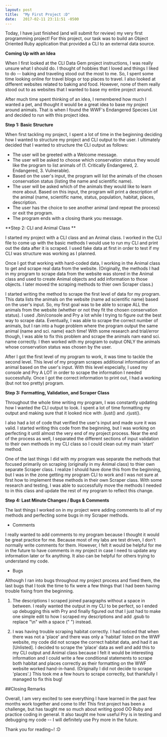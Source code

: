 ```yaml
---
layout: post
title:  "My First Project :D"
date:   2017-02-11 23:11:51 -0500
---
```



Today, I have just finished (and will submit for review) my very first programming project! For this project, our task was to build an Object Oriented Ruby application that provided a CLI to an external data source.

**Coming Up with an Idea**

When I first looked at the CLI Data Gem project instructions, I was really unsure what I should do. I thought of hobbies that I loved and things I liked to do -- baking and traveling stood out the most to me. So, I spent some time looking online for travel blogs or top places to travel. I also looked at different websites related to baking and food. However, none of them really stood out to as websites that I wanted to base my entire project around.

After much time spent thinking of an idea, I remembered how much I wanted a pet, and thought it would be a great idea to base my project around animals. That is when I found the WWF's Endangered Species List and decided to run with this project idea.

 **Step 1: Basic Structure**

When first tackling my project, I spent a lot of time in the beginning deciding how I wanted to structure my project and CLI output to the user. I ultimately decided that I wanted to structure the CLI output as follows:

* The user will be greeted with a Welcome message.
* The user will be asked to choose which conservation status they would like the program to list animals of (1. Critically Endangered, 2. Endangered, 3. Vulnerable).
* Based on the user's input, the program will list the animals of the chosen conservation status (listing the name and scientific name).
* The user will be asked which of the animals they would like to learn more about. Based on this input, the program will print a description of the animal (name, scientific name, status, population, habitat, places, description.
* The user has the choice to see another animal (and repeat the process) or exit the program.
* The program ends with a closing thank you message.

**Step 2: CLI and Animal Class **

I started my project with a CLI class and an Animal class. I worked in the CLI file to come up with the basic methods I would use to run my CLI and print out the data after it is scraped. I used fake data at first in order to test if my CLI was structure was working as I planned.

Once I got that working with hard-coded data, I working in the Animal class to get and scrape real data from the website. (Originally, the methods I had in my program to scrape data from the website was stored in the Animal class and used to create Animal objects and add information to those objects. I later moved the scraping methods to thier own Scraper class.) 

I started writing the method to scrape the first level of data for my program. This data lists the animals on the website (name ad scientific name) based on the user's input. So, my first goal was to be able to scrape ALL the animals from the website (whether or not they fit the chosen conservation status). I used ./bin/console and Pry a lot while I trying to figure out the best way to scrape data. Eventually, I was able to scrape the correct number of animals, but I ran into a huge problem where the program output the same animal (name and sci. name) each time! With some research and trial/error though, I was able to fix this problem and scrape the animals nam eand sci. name correctly. I then worked with my program to output ONLY the animals whose conservation status was chosen by the user.

After I got the first level of my program to work, it was time to tackle the second level. This level of my program scrapes additional information of an animal based on the user's input. With this level especially, I used my console and Pry A LOT in order to scrape the information I needed successfully. Once I got the correct information to print out, I had a working (but not too pretty) program.

**Step 3: Formatting, Validation, and Scraper Class**

Throughout the whole time writing my program, I was constantly updating how I wanted the CLI output to look. I spent a lot of time formatting my output and making sure that it looked nice with .ljust() and .rjust().

I also had a lot of code that verified the user's input and made sure it was valid. I started writing this code from the beginning, but I was working on perfecting it until almost the very end of my project process. Near the end of the process as well, I separated the different sections of input validation to their own methods in my CLI class so I could clean out my main 'start' method.

One of the last things I did with my program was separate the methods that focused primarily on scraping (originally in my Animal class) to thier own separate Scraper class. I realize I should have done this from the beginning, but I was in the zone getting my program CLI to work and I was not sure at first how to implement these methods in their own Scraper class. With some research and testing, I was able to successfully move the methods I needed to in this class and update the rest of my program to reflect this change.

**Step 4: Last Minute Changes / Bugs & Comments**

The last things I worked on in my project were adding comments to all of my methods and perfecting some bugs in my Scraper methods.

* Comments

I really wanted to add comments to my program because I thought it would be great practice for me. Because most of my labs are test driven, I don't normally write comments for them. However, I felt it would be helpful for me in the future to have comments in my project in case I need to update any information later or fix anything. It also can be helpful for others trying to understand my code.

* Bugs

Although I ran into bugs throughout my project process and fixed them, the last bugs that I took the time to fix were a few things that I had been having trouble fixing from the beginning. 

1. The descriptions I scraped joined paragraphs without a space in between.  I really wanted the output in my CLI to be perfect, so I ended up debugging this with Pry and finally figured out that I just had to make one simple edit to how I scraped my descriptions and add .gsub to replace "\n" with a space (" ") instead.

2. I was having trouble scraping habitat correctly. I had noticed that when there was not a 'place' and there was only a 'habitat' listed on the WWF website, my code did not scrape the correct habitat data, and had it as [Unlisted]. I decided to scrape the 'place' data as well and add this to my CLI output and Animal class because I felt it would be interesting information and I could write a few conditional statements to scrape both habitat and places correctly as their formatting on the WWF website worked hand-in-hand. (Originally I did not decide to scrape 'places'.) This took me a few hours to scrape correctly, but thankfully I managed to fix this bug!

##Closing Remarks

Overall, I am very excited to see everything I have learned in the past few months work together and come to life! This first project has been a challenge, but has taught me so much about writing good OO Ruby and practice coding in general. It also taught me how useful Pry is in testing and debugging my code -- I will definitely use Pry more in the future.

Thank you for reading~! :D
